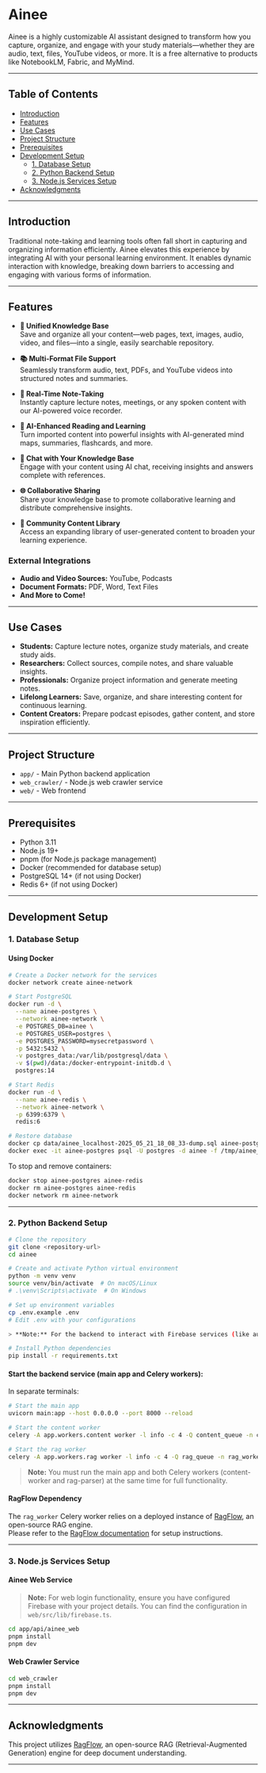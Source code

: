 # Ainee

Ainee is a highly customizable AI assistant designed to transform how you capture, organize, and engage with your study materials—whether they are audio, text, files, YouTube videos, or more. It is a free alternative to products like NotebookLM, Fabric, and MyMind.

---

## Table of Contents

- [Introduction](#introduction)
- [Features](#features)
- [Use Cases](#use-cases)
- [Project Structure](#project-structure)
- [Prerequisites](#prerequisites)
- [Development Setup](#development-setup)
  - [1. Database Setup](#1-database-setup)
  - [2. Python Backend Setup](#2-python-backend-setup)
  - [3. Node.js Services Setup](#3-nodejs-services-setup)
- [Acknowledgments](#acknowledgments)

---

## Introduction

Traditional note-taking and learning tools often fall short in capturing and organizing information efficiently. Ainee elevates this experience by integrating AI with your personal learning environment. It enables dynamic interaction with knowledge, breaking down barriers to accessing and engaging with various forms of information.

---

## Features

- **🎯 Unified Knowledge Base**  
  Save and organize all your content—web pages, text, images, audio, video, and files—into a single, easily searchable repository.

- **📚 Multi-Format File Support**  
  Seamlessly transform audio, text, PDFs, and YouTube videos into structured notes and summaries.

- **📝 Real-Time Note-Taking**  
  Instantly capture lecture notes, meetings, or any spoken content with our AI-powered voice recorder.

- **🧠 AI-Enhanced Reading and Learning**  
  Turn imported content into powerful insights with AI-generated mind maps, summaries, flashcards, and more.

- **💬 Chat with Your Knowledge Base**  
  Engage with your content using AI chat, receiving insights and answers complete with references.

- **🌐 Collaborative Sharing**  
  Share your knowledge base to promote collaborative learning and distribute comprehensive insights.

- **📖 Community Content Library**  
  Access an expanding library of user-generated content to broaden your learning experience.

### External Integrations

- **Audio and Video Sources:** YouTube, Podcasts
- **Document Formats:** PDF, Word, Text Files
- **And More to Come!**

---

## Use Cases

- **Students:** Capture lecture notes, organize study materials, and create study aids.
- **Researchers:** Collect sources, compile notes, and share valuable insights.
- **Professionals:** Organize project information and generate meeting notes.
- **Lifelong Learners:** Save, organize, and share interesting content for continuous learning.
- **Content Creators:** Prepare podcast episodes, gather content, and store inspiration efficiently.

---

## Project Structure

- `app/` - Main Python backend application
- `web_crawler/` - Node.js web crawler service
- `web/` - Web frontend

---

## Prerequisites

- Python 3.11
- Node.js 19+
- pnpm (for Node.js package management)
- Docker (recommended for database setup)
- PostgreSQL 14+ (if not using Docker)
- Redis 6+ (if not using Docker)

---

## Development Setup

### 1. Database Setup

#### Using Docker

```bash
# Create a Docker network for the services
docker network create ainee-network

# Start PostgreSQL
docker run -d \
  --name ainee-postgres \
  --network ainee-network \
  -e POSTGRES_DB=ainee \
  -e POSTGRES_USER=postgres \
  -e POSTGRES_PASSWORD=mysecretpassword \
  -p 5432:5432 \
  -v postgres_data:/var/lib/postgresql/data \
  -v $(pwd)/data:/docker-entrypoint-initdb.d \
  postgres:14

# Start Redis
docker run -d \
  --name ainee-redis \
  --network ainee-network \
  -p 6399:6379 \
  redis:6

# Restore database
docker cp data/ainee_localhost-2025_05_21_18_08_33-dump.sql ainee-postgres:/tmp/
docker exec -it ainee-postgres psql -U postgres -d ainee -f /tmp/ainee_localhost-2025_05_21_18_08_33-dump.sql
```

To stop and remove containers:

```bash
docker stop ainee-postgres ainee-redis
docker rm ainee-postgres ainee-redis
docker network rm ainee-network
```

---

### 2. Python Backend Setup

```bash
# Clone the repository
git clone <repository-url>
cd ainee

# Create and activate Python virtual environment
python -m venv venv
source venv/bin/activate  # On macOS/Linux
# .\venv\Scripts\activate  # On Windows

# Set up environment variables
cp .env.example .env
# Edit .env with your configurations

> **Note:** For the backend to interact with Firebase services (like authentication), you need to configure the Firebase Admin SDK using a service account. Ensure *all* necessary service account credentials (e.g., private key, client email, client id, etc.) are set as environment variables in your `.env` file. Refer to the `init_firebase_credential` function in `app/libs/firebase/index.py` to identify the specific credentials required and how they are used.

# Install Python dependencies
pip install -r requirements.txt
```

#### Start the backend service (main app and Celery workers):

In separate terminals:

```bash
# Start the main app
uvicorn main:app --host 0.0.0.0 --port 8000 --reload

# Start the content worker
celery -A app.workers.content worker -l info -c 4 -Q content_queue -n content_worker@%h

# Start the rag worker
celery -A app.workers.rag worker -l info -c 4 -Q rag_queue -n rag_worker@%h
```

> **Note:** You must run the main app and both Celery workers (content-worker and rag-parser) at the same time for full functionality.

#### RagFlow Dependency

The `rag_worker` Celery worker relies on a deployed instance of [RagFlow](https://github.com/infiniflow/ragflow), an open-source RAG engine.  
Please refer to the [RagFlow documentation](https://github.com/infiniflow/ragflow) for setup instructions.

---

### 3. Node.js Services Setup

#### Ainee Web Service

> **Note:** For web login functionality, ensure you have configured Firebase with your project details. You can find the configuration in `web/src/lib/firebase.ts`.

```bash
cd app/api/ainee_web
pnpm install
pnpm dev
```

#### Web Crawler Service

```bash
cd web_crawler
pnpm install
pnpm dev
```

---

## Acknowledgments

This project utilizes [RagFlow](https://github.com/infiniflow/ragflow), an open-source RAG (Retrieval-Augmented Generation) engine for deep document understanding.

---

